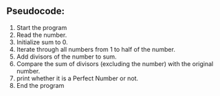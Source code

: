 ## Pseudocode:
1. Start the program 
2. Read the number.
3. Initialize sum to 0.
4. Iterate through all numbers from 1 to half of the number.
5. Add divisors of the number to sum.
6. Compare the sum of divisors (excluding the number) with the original number.
7. print whether it is a Perfect Number or not.
8. End the program